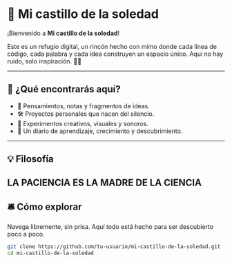 # 🏰 Mi castillo de la soledad

¡Bienvenido a **Mi castillo de la soledad**!

Este es un refugio digital, un rincón hecho con mimo donde cada línea de código, cada palabra y cada idea construyen un espacio único. Aquí no hay ruido, solo inspiración. 🌙✨

---

## 🌟 ¿Qué encontrarás aquí?

- 📝 Pensamientos, notas y fragmentos de ideas.
- 🛠️ Proyectos personales que nacen del silencio.
- 🎨 Experimentos creativos, visuales y sonoros.
- 🌱 Un diario de aprendizaje, crecimiento y descubrimiento.

---

## 💡 Filosofía

LA PACIENCIA ES LA MADRE DE LA CIENCIA
---

## 🛎 Cómo explorar

Navega libremente, sin prisa. Aquí todo está hecho para ser descubierto poco a poco.

```bash
git clone https://github.com/tu-usuario/mi-castillo-de-la-soledad.git
cd mi-castillo-de-la-soledad

